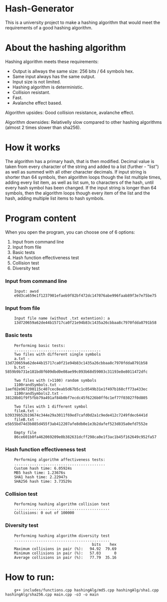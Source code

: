 # Hash-Generator
This is a university project to make a hashing algorithm that would meet the requirements of a good hashing algorithm.

# About the hashing algorithm

Hashing algorithm meets these requirements:

* Output is allways the same size: 256 bits / 64 symbols hex.
* Same input always has the same output.
* Input size is not limited.
* Hashing algorithm is deterministic.
* Collision resistant.
* Fast.
* Avalanche effect based.

Algorithm upsides:
Good collision resistance, avalanche effect.

Algorithm downsides:
Relativelly slow compared to other hashing algorithms (almost 2 times slower than sha256).

# How it works

The algorithm has a primary hash, that is then modified. Decimal value is taken from every character of the string and added to a list (further - "list") as well as summed with all other character decimals. If input string is shorter than 64 symbols, then algorithm loops though the list multiple times, adding every list item, as well as list sum, to characters of the hash, until every hash symbol has been changed. If the input string is longer than 64 symbols, then the algorithm loops though every item of the list and the hash, adding multiple list items to hash symbols.

# Program content

When you open the program, you can choose one of 6 options:

1. Input from command line
2. Input from file
3. Basic tests
4. Hash function effectiveness test
5. Collision test
6. Diversity test

### Input from command line

        Input: awsd
        e9d3ca659e1f1237901efaeb9f82bf472dc147076abe996faab89f3e7e75be75

### Input from file

        Input file name (without .txt extention): a   
        13d720659a62de44b15717ca0f21e94b83c1435a26cbbaa8c7970fdda8791b58

### Basic tests

        Performing basic tests: 
        .......................................
        Two files with different single symbols
        a.txt - 13d720659a62de44b15717ca0f21e94b83c1435a26cbbaa8c7970fdda8791b58
        b.txt - 5859b9b731e181bd8f609dbd0e08ae99c093b68d59003c31193e8e8011472dfc

        Two files with (>1100) random symbols
        1100randSymbols.txt - 1aef02e967200115c407cec8eab5d67b5c1c0549b31e1f497b168cff73a433ec
        1100randSymbols2.txt - 38128b01f9f5fbb79a491af84b0bf7ecdc45f6226b0ff6c1ef77f03027f0d805

        Two files with 1 different symbol
        fileA.txt - b39339b52b19674c344e29a3011f69ed7cafd0d2a1c9ede412c7249fdec6441d
        fileB.txt - e5b55bd74d3b885d455f3ab412207afe8db0e1e3b2dafef523d835a0efd7552e

        Empty file
        86ce601b0fa462069209e0b382631dcff298ca0e1f3ac1b45f162649c952fa57

### Hash function effectiveness test

        Performing algorithm affectiveness tests:
        .........................................
        Custom hash time: 6.05924s
        MB5 hash time: 1.23676s
        SHA1 hash time: 2.22947s
        SHA256 hash time: 3.73529s

### Collision test

        Performing hashing algorithm collision test
        ...........................................
        Collisions: 0 out of 100000

### Diversity test

        Performing hashing algorithm diversity test
        ...........................................
                                           bits    hex
        Maximum collisions in pair (%):   94.92  79.69
        Minimum collisions in pair (%):   57.03      0
        Average collisions in pair (%):   77.79  35.16

# How to run:
        
        g++ includes/functions.cpp hashingAlg/md5.cpp hashingAlg/sha1.cpp hashingAlg/sha256.cpp main.cpp -o3 -o main
        
        




